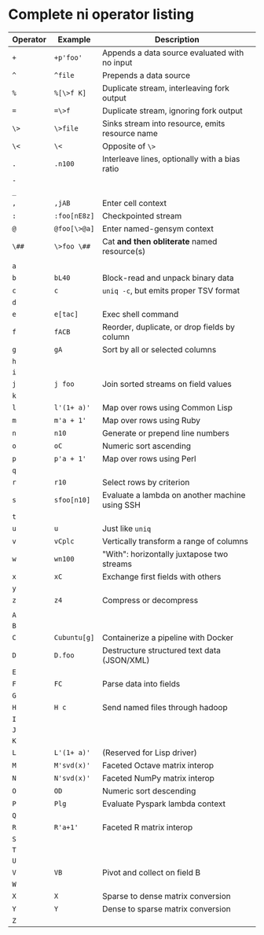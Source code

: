# Complete ni operator listing
Operator | Example      | Description
---------|--------------|------------
`+`      | `+p'foo'`    | Appends a data source evaluated with no input
`^`      | `^file`      | Prepends a data source
`%`      | `%[\>f K]`   | Duplicate stream, interleaving fork output
`=`      | `=\>f`       | Duplicate stream, ignoring fork output
`\>`     | `\>file`     | Sinks stream into resource, emits resource name
`\<`     | `\<`         | Opposite of `\>`
`.`      | `.n100`      | Interleave lines, optionally with a bias ratio
`-`      |              |
`_`      |              |
`,`      | `,jAB`       | Enter cell context
`:`      | `:foo[nE8z]` | Checkpointed stream
`@`      | `@foo[\>@a]` | Enter named-gensym context
`\##`    | `\>foo \##`  | Cat **and then obliterate** named resource(s)
         |              |
`a`      |              |
`b`      | `bL40`       | Block-read and unpack binary data
`c`      | `c`          | `uniq -c`, but emits proper TSV format
`d`      |              |
`e`      | `e[tac]`     | Exec shell command
`f`      | `fACB`       | Reorder, duplicate, or drop fields by column
`g`      | `gA`         | Sort by all or selected columns
`h`      |              |
`i`      |              |
`j`      | `j foo`      | Join sorted streams on field values
`k`      |              |
`l`      | `l'(1+ a)'`  | Map over rows using Common Lisp
`m`      | `m'a + 1'`   | Map over rows using Ruby
`n`      | `n10`        | Generate or prepend line numbers
`o`      | `oC`         | Numeric sort ascending
`p`      | `p'a + 1'`   | Map over rows using Perl
`q`      |              |
`r`      | `r10`        | Select rows by criterion
`s`      | `sfoo[n10]`  | Evaluate a lambda on another machine using SSH
`t`      |              |
`u`      | `u`          | Just like `uniq`
`v`      | `vCplc`      | Vertically transform a range of columns
`w`      | `wn100`      | "With": horizontally juxtapose two streams
`x`      | `xC`         | Exchange first fields with others
`y`      |              |
`z`      | `z4`         | Compress or decompress
         |              |
`A`      |              |
`B`      |              |
`C`      | `Cubuntu[g]` | Containerize a pipeline with Docker
`D`      | `D.foo`      | Destructure structured text data (JSON/XML)
`E`      |              |
`F`      | `FC`         | Parse data into fields
`G`      |              |
`H`      | `H c`        | Send named files through hadoop
`I`      |              |
`J`      |              |
`K`      |              |
`L`      | `L'(1+ a)'`  | (Reserved for Lisp driver)
`M`      | `M'svd(x)'`  | Faceted Octave matrix interop
`N`      | `N'svd(x)'`  | Faceted NumPy matrix interop
`O`      | `OD`         | Numeric sort descending
`P`      | `Plg`        | Evaluate Pyspark lambda context
`Q`      |              |
`R`      | `R'a+1'`     | Faceted R matrix interop
`S`      |              |
`T`      |              |
`U`      |              |
`V`      | `VB`         | Pivot and collect on field B
`W`      |              |
`X`      | `X`          | Sparse to dense matrix conversion
`Y`      | `Y`          | Dense to sparse matrix conversion
`Z`      |              |
